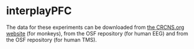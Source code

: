 # interplayPFC

The data for these experiments can be downloaded from [the CRCNS.org website](http://here.goes.the.link) (for monkeys), from the OSF repository (for human EEG) and from the OSF repository (for human TMS).
